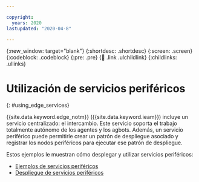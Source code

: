```yaml
---

copyright:
  years: 2020
lastupdated: "2020-04-8"

---
```


{:new_window: target="blank"}
{:shortdesc: .shortdesc}
{:screen: .screen}
{:codeblock: .codeblock}
{:pre: .pre}
{:child: .link .ulchildlink}
{:childlinks: .ullinks}

# Utilización de servicios periféricos
{: #using_edge_services}

{{site.data.keyword.edge_notm}} ({{site.data.keyword.ieam}}) incluye
un servicio centralizado: el intercambio. Este servicio soporta el trabajo totalmente autónomo de los agentes
y los agbots. Además, un servicio periférico puede permitirle crear un patrón de despliegue asociado y
registrar los nodos periféricos para ejecutar ese patrón de despliegue.

Estos ejemplos le muestran cómo desplegar y utilizar servicios periféricos:

* [Ejemplos de servicios periféricos](../installing/additional_examples.md)
* [Despliegue de servicios periféricos](../using_edge_devices/detailed_policy.md)
